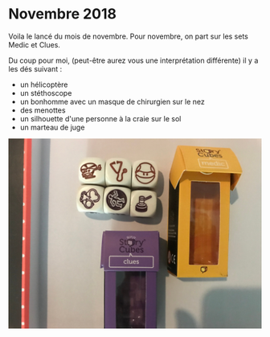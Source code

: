 # Novembre 2018

Voila le lancé du mois de novembre. Pour novembre, on part sur les sets Medic et Clues.


Du coup pour moi, (peut-être aurez vous une interprétation différente) il y a les dés suivant :

* un hélicoptère
* un stéthoscope
* un bonhomme avec un masque de chirurgien sur le nez
* des menottes
* un silhouette d'une personne à la craie sur le sol
* un marteau de juge

![](/assets/des_novembre_2018.jpg)
